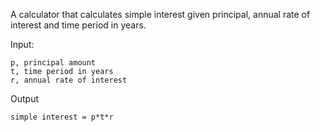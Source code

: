 A calculator that calculates simple interest given principal, annual rate of interest and time period in years.

Input:

    p, principal amount
    t, time period in years
    r, annual rate of interest

Output

    simple interest = p*t*r
